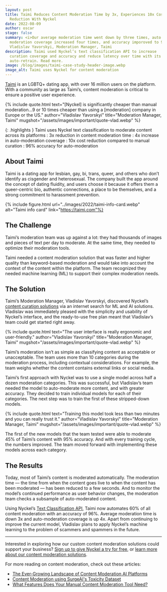 ```yaml
---
layout: post
title: Taimi Reduces Content Moderation Time by 3x, Experiences 10x Cost
  Reduction With Nyckel
date: 2022-08-09
author: oscar
stage: false
summary: <i>Our average moderation time went down by three times, auto
  moderation coverage increased four times, and accuracy imporoved to 96%!</i> –
  Vladislav Yavorskyi, Moderation Manager, Taimi
description: Taimi used Nyckel’s text classification API to increase
  curation coverage and accuracy and reduce latency over time with its
  auto-retrain. Read more.
image: /blog/images/taimi-case-study-header-image.webp
image_alt: Taimi uses Nyckel for content moderation
---
```


<a href="https://taimi.com">Taimi</a> is an LGBTQ+ dating app, with over 16 million users on the platform. With a community as large as Taimi’s, content moderation is critical to ensure a positive user experience.

{% include quote.html text="[Nyckel] is significantly cheaper than manual moderation…9 or 10 times cheaper than using a [moderation] company in Europe or the US." author="Vladislav Yavorskyi" title="Moderation Manager, Taimi" mugshot="/assets/images/important/quote-vlad.webp" %}

{: .highlights }
Taimi uses Nyckel text classification to moderate content across its platforms
: 3x reduction in content moderation time
: 4x increase in auto-moderation coverage
: 10x cost reduction compared to manual curation
: 96% accuracy for auto-moderation

## About Taimi

Taimi is a dating app for lesbian, gay, bi, trans, queer, and others who don’t identify as cisgender and heterosexual. The company built the app around the concept of dating fluidity, and users choose it because it offers them a queer-centric bio, authentic connections, a place to be themselves, and a strong commitment to harassment prevention.

{% include figure.html url="../images/2022/taimi-info-card.webp" alt="Taimi info card" link="https://taimi.com"%}

## The Challenge

Taimi’s moderation team was up against a lot: they had thousands of images and pieces of text per day to moderate. At the same time, they needed to optimize their moderation tools. 

Taimi needed a content moderation solution that was faster and higher quality than keyword-based moderation and would take into account the context of the content within the platform. The team recognized they needed machine learning (ML) to support their complex moderation needs.

## The Solution

Taimi’s Moderation Manager, Vladislav Yavorskyi, discovered Nyckel’s [content curation solutions](https://www.nyckel.com/custom-content-moderation-api) via an internet search for ML and AI solutions. Vladislav was immediately pleased with the simplicity and usability of Nyckel’s interface, and the ready-to-use free plan meant that Vladislav’s team could get started right away.

{% include quote.html text="The user interface is really ergonomic and user-friendly." author="Vladislav Yavorskyi" title="Moderation Manager, Taimi" mugshot="/assets/images/important/quote-vlad.webp" %}

Taimi’s moderation isn’t as simple as classifying content as acceptable or unacceptable. The team uses more than 10 categories during the moderation process, including contextual considerations. For example, the team weighs whether the content contains external links or social media.

Taimi’s first approach with Nyckel was to use a single model across half a dozen moderation categories. This was successful, but Vladislav’s team needed the model to auto-moderate more content, and with greater accuracy. They decided to train individual models for each of their categories. The next step was to train the first of these stripped-down models.

{% include quote.html text="Training this model took less than two minutes and you can really trust it." author="Vladislav Yavorskyi" title="Moderation Manager, Taimi" mugshot="/assets/images/important/quote-vlad.webp" %}

The first of the new models that the team tested were able to moderate 45% of Taimi’s content with 95% accuracy. And with every training cycle, the numbers improved. The team moved forward with implementing these models across each category.

## The Results

Today, most of Taimi’s content is moderated automatically. The moderation time — the time from when the content goes live to when the content has been moderated — has been reduced to a few seconds. And to monitor the model’s continued performance as user behavior changes, the moderation team checks a subsample of auto-moderated content.

Using Nyckel’s [Text Classification API](https://www.nyckel.com/text-classification-api), Taimi now automates 60% of all content moderation with an accuracy of 96%. Average moderation time is down 3x and auto-moderation coverage is up 4x. Apart from continuing to improve the current model, Vladislav plans to apply Nyckel’s machine learning to the problem of scammers and spammers in the future.

- - -

Interested in exploring how our custom content moderation solutions could support your business? [Sign up to give Nyckel a try for free](https://login.nyckel.com/), or [learn more about our content moderation solutions](https://www.nyckel.com/custom-content-moderation-api).

For more reading on content moderation, check out these articles:

* [The Ever-Growing Landscape of Content Moderation AI Platforms](https://www.nyckel.com/blog/the-ever-growing-landscape-of-content-moderation-ai-platforms/)
* [Content Moderation using SurgeAI's Toxicity Dataset](https://www.nyckel.com/blog/content-moderation-using-surgehq-toxicity-dataset/)
* [What Features Does Your Manual Content Moderation Tool Need?](https://www.nyckel.com/blog/what-features-does-your-manual-content-moderation-tool-need/)